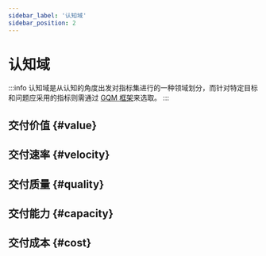 ```yaml
---
sidebar_label: '认知域'
sidebar_position: 2
---
```


# 认知域

:::info
认知域是从认知的角度出发对指标集进行的一种领域划分，而针对特定目标和问题应采用的指标则需通过 [GQM 框架](gqm.md)来选取。
:::

## 交付价值 {#value}

## 交付速率 {#velocity}

## 交付质量 {#quality}

## 交付能力 {#capacity}

## 交付成本 {#cost}